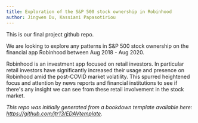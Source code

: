 ```yaml
--- 
title: Exploration of the S&P 500 stock ownership in Robinhood
author: Jingwen Du, Kassiani Papasotiriou
---
```


This is our final project github repo.

We are looking to explore any patterns in S&P 500 stock ownership on the financial app Robinhood  between Aug 2018 - Aug 2020.

Robinhood is an investment app focused on retail investors.  In particular retail investors have significantly increased their usage and presence on Robinhood amid the post-COVID market volatility. This spurred heightened focus and attention by news reports and financial institutions to see if there's any insight we can see from these retail involvement in the stock market.



*This repo was initially generated from a bookdown template available here: https://github.com/jtr13/EDAVtemplate.*	



